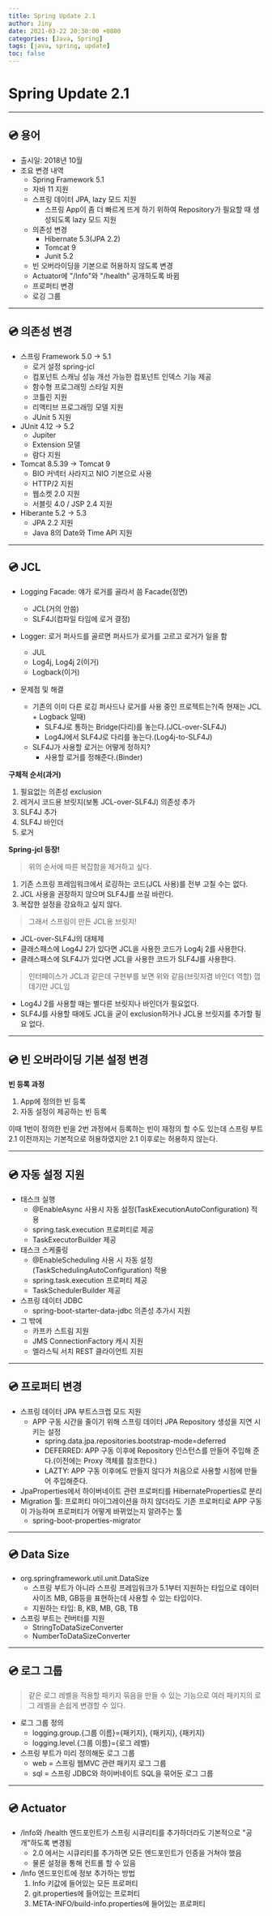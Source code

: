 ```yaml
---
title: Spring Update 2.1
author: Jiny
date: 2021-03-22 20:30:00 +0800
categories: [Java, Spring]
tags: [java, spring, update]
toc: false
---
```


# Spring Update 2.1

___

## 💿 **용어**

- 출시일: 2018년 10월
- 조요 변경 내역
  - Spring Framework 5.1
  - 자바 11 지원
  - 스프링 데이터 JPA, lazy 모드 지원
    - 스프링 App이 좀 더 빠르게 뜨게 하기 위하여 Repository가 필요할 때 생성되도록 lazy 모드 지원
  - 의존성 변경
    - Hibernate 5.3(JPA 2.2)
    - Tomcat 9
    - Junit 5.2
  - 빈 오버라이딩을 기본으로 허용하지 않도록 변경
  - Actuator에 "/Info"와 "/health" 공개하도록 바뀜
  - 프로퍼티 변경
  - 로깅 그룹

___

## 💿 **의존성 변경**

- 스프링 Framework 5.0 -> 5.1
  - 로거 설정 spring-jcl
  - 컴포넌트 스캐닝 성능 개선 가능한 컴포넌트 인덱스 기능 제공
  - 함수형 프로그래밍 스타일 지원
  - 코틀린 지원
  - 리액티브 프로그래밍 모델 지원
  - JUnit 5 지원
- JUnit 4.12 -> 5.2
  - Jupiter
  - Extension 모델
  - 람다 지원 
- Tomcat 8.5.39 -> Tomcat 9
  - BIO 커넥터 사라지고 NIO 기본으로 사용
  - HTTP/2 지원
  - 웹소켓 2.0 지원
  - 서블릿 4.0 / JSP 2.4 지원
- Hiberante 5.2 -> 5.3
  - JPA 2.2 지원
  - Java 8의 Date와 Time API 지원

___

## 💿 **JCL**

- Logging Facade: 얘가 로거를 골라서 씀 Facade(정면)
  - JCL(거의 안씀)
  - SLF4J(컴파일 타임에 로거 결정)
- Logger: 로거 퍼사드를 골르면 퍼사드가 로거를 고르고 로거가 일을 함
  - JUL 
  - Log4j, Log4j 2(이거) 
  - Logback(이거)


- 문제점 및 해결
  - 기존의 이미 다른 로깅 퍼사드나 로거를 사용 중인 프로젝트는?(즉 현재는 JCL + Logback 일때)
    - SLF4J로 통하는 Bridge(다리)를 놓는다.(JCL-over-SLF4J)
    - Log4J에서 SLF4J로 다리를 놓는다.(Log4j-to-SLF4J)
  - SLF4J가 사용할 로거는 어떻게 정하지?
    - 사용할 로거를 정해준다.(Binder)

**구체적 순서(과거)**

1. 필요없는 의존성 exclusion
2. 레거시 코드용 브릿지(보통 JCL-over-SLF4J) 의존성 추가
3. SLF4J 추가
4. SLF4J 바인더
5. 로거

**Spring-jcl 등장!**

> 위의 순서에 따른 복잡함을 제거하고 싶다.

1. 기존 스프링 프레임워크에서 로깅하는 코드(JCL 사용)를 전부 고칠 수는 없다.
2. JCL 사용을 권장하지 않으며 SLF4J를 쓰길 바란다.
3. 복잡한 설정을 강요하고 싶지 않다.

> 그래서 스프링이 만든 JCL용 브릿지!

- JCL-over-SLF4J의 대체제
- 클래스패스에 Log4J 2가 있다면 JCL을 사용한 코드가 Log4j 2를 사용한다.
- 클래스패스에 SLF4J가 있다면 JCL을 사용한 코드가 SLF4J를 사용한다.

> 인터페이스가 JCL과 같은데 구현부를 보면 위와 같음(브릿지겸 바인더 역할) 껍데기만 JCL임

- Log4J 2를 사용할 때는 별다른 브릿지나 바인더가 필요없다.
- SLF4J를 사용할 때에도 JCL을 굳이 exclusion하거나 JCL용 브릿지를 추가할 필요 없다.

 ___

 ## 💿 **빈 오버라이딩 기본 설정 변경**

**빈 등록 과정**

 1. App에 정의한 빈 등록
 2. 자동 설정이 제공하는 빈 등록

이때 1번이 정의한 빈을 2번 과정에서 등록하는 빈이 재정의 할 수도 있는데 스프링 부트 2.1 이전까지는 기본적으로 허용하였지만 2.1 이후로는 허용하지 않는다.

___

## 💿 **자동 설정 지원**

- 태스크 실행
  - @EnableAsync 사용시 자동 설정(TaskExecutionAutoConfiguration) 적용
  - spring.task.execution 프로퍼티로 제공
  - TaskExecutorBuilder 제공
- 태스크 스케줄링
  - @EnableScheduling 사용 시 자동 설정(TaskSchedulingAutoConfiguration) 적용
  - spring.task.execution 프로퍼티 제공
  - TaskSchedulerBuilder 제공
- 스프링 데이터 JDBC
  - spring-boot-starter-data-jdbc 의존성 추가시 지원
- 그 밖에
  - 카프카 스트림 지원
  - JMS ConnectionFactory 캐시 지원
  - 엘라스틱 서치 REST 클라이언트 지원

___

## 💿 **프로퍼티 변경**

- 스프링 데이터 JPA 부트스크랩 모드 지원
  - APP 구동 시간을 줄이기 위해 스프링 데이터 JPA Repository 생성을 지연 시키는 설정
    - spring.data.jpa.repositories.bootstrap-mode=deferred
    - DEFERRED: APP 구동 이후에 Repository 인스턴스를 만들어 주입해 준다.(이전에는 Proxy 객체를 참조한다.)
    - LAZTY: APP 구동 이후에도 만들지 않다가 처음으로 사용할 시점에 만들어 주입해준다.
- JpaProperties에서 하이버네이트 관련 프로퍼티를 HibernateProperties로 분리
- Migration 툴: 프로퍼티 마이그레이션을 하지 않더라도 기존 프로퍼티로 APP 구동이 가능하며 프로퍼티가 어떻게 바뀌었는지 알려주는 툴
  - spring-boot-properties-migrator

___

## 💿 **Data Size**

- org.springframework.util.unit.DataSize
  - 스프링 부트가 아니라 스프링 프레임워크가 5.1부터 지원하는 타입으로 데이터 사이즈 MB, GB등을 표현하는데 사용할 수 있는 타입이다.
  - 지원하는 타입: B, KB, MB, GB, TB
- 스프링 부트는 컨버터를 지원
  - StringToDataSizeConverter
  - NumberToDataSizeConverter

___

## 💿 **로그 그룹**

> 같은 로그 레벨을 적용할 패키지 묶음을 만들 수 있는 기능으로 여러 패키지의 로그 레벨을 손쉽게 변경할 수 있다.

- 로그 그룹 정의
   - logging.group.{그룹 이름}={패키지}, {패키지}, {패키지}
   - logging.level.{그룹 이름}={로그 레벨}
- 스프링 부트가 미리 정의해둔 로그 그룹
  - web = 스프링 웹MVC 관련 패키지 로그 그룹
  - sql = 스프링 JDBC와 하이버네이트 SQL을 묶어둔 로그 그룹

___

## 💿 **Actuator**

- /Info와 /health 엔드포인트가 스프링 시큐리티를 추가하더라도 기본적으로 "공개"하도록 변경됨
  - 2.0 에서는 시큐리티를 추가하면 모든 엔드포인트가 인증을 거쳐야 했음
  - 물론 설정을 통해 컨트롤 할 수 있음
- /Info 엔드포인트에 정보 추가하는 방법
  1. Info 키값에 들어있는 모든 프로퍼티
  2. git.properties에 들어있는 프로퍼티
  3. META-INFO/build-info.properties에 들어있는 프로퍼티